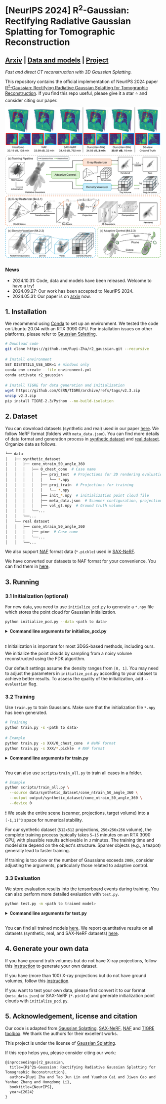 # [NeurIPS 2024] R<sup>2</sup>-Gaussian: Rectifying Radiative Gaussian Splatting for Tomographic Reconstruction

## [Arxiv](https://arxiv.org/abs/2405.20693) | [Data and models](xxx) | [Project](https://ruyi-zha.github.io/r2_gaussian/r2_gaussian.html)

*Fast and direct CT reconstruction with 3D Gaussian Splatting.*

This repository contains the official implementation of NeurIPS 2024 paper [R<sup>2</sup>-Gaussian: Rectifying Radiative Gaussian Splatting for Tomographic Reconstruction](https://arxiv.org/abs/2405.20693). If you find this repo useful, please give it a star ⭐ and consider citing our paper.

![cover](assets/cover.png)
![cover](assets/pipeline.png)

### News

* 2024.10.31: Code, data and models have been released. Welcome to have a try!
* 2024.09.27: Our work has been accepted to NeurIPS 2024.
* 2024.05.31:  Our paper is on [arxiv](https://arxiv.org/abs/2405.20693) now.

## 1. Installation

We recommend using [Conda](https://docs.conda.io/en/latest/miniconda.html) to set up an environment. We tested the code on Ubuntu 20.04 with an RTX 3090 GPU. For installation issues on other platforms, please refer to [Gaussian Splatting](https://github.com/graphdeco-inria/gaussian-splatting).

```sh
# Download code
git clone https://github.com/Ruyi-Zha/r2_gaussian.git --recursive

# Install environment
SET DISTUTILS_USE_SDK=1 # Windows only
conda env create --file environment.yml
conda activate r2_gaussian

# Install TIGRE for data generation and initialization
wget https://github.com/CERN/TIGRE/archive/refs/tags/v2.3.zip
unzip v2.3.zip
pip install TIGRE-2.3/Python --no-build-isolation
```

## 2. Dataset

You can download datasets (synthetic and real) used in our paper [here](https://drive.google.com/drive/folders/1YZ3w87XrCNyjDRos6gkY8zgT5hESl-PN?usp=sharing). We follow NeRF format (folders with `meta_data.json`). You can find more details of data format and generation process in [synthetic dataset](data_generator/synthetic_dataset/README.md) and [real dataset](data_generator/real_dataset/README.md). Organize data as follows.

```sh
└── data
│   ├── synthetic_dataset
│   │   ├── cone_ntrain_50_angle_360
│   │   │   ├── 0_chest_cone  # Case name
│   │   │   │   ├── proj_test  # Projections for 2D rendering evaluation
│   │   │   │   │   └── *.npy
│   │   │   │   ├── proj_train  # Projections for training
│   │   │   │   │   └── *.npy
│   │   │   │   ├── init_*.npy  # initialization point cloud file
│   │   │   │   ├── meta_data.json  # Scanner configuration, projection parameters, etc.
│   │   │   │   ├── vol_gt.npy  # Ground truth volume
│   │   │   └──...
│   │   └──...
│   └── real dataset
│   │   ├── cone_ntrain_50_angle_360
│   │   │   ├── pine  # Case name
│   │   │   └──...
│   │   └──...
```

We also support [NAF](https://github.com/Ruyi-Zha/naf_cbct) format data (`*.pickle`) used in [SAX-NeRF](https://github.com/caiyuanhao1998/SAX-NeRF).

We have converted our datasets to NAF format for your convenience. You can find them in [here](https://drive.google.com/drive/folders/1YZ3w87XrCNyjDRos6gkY8zgT5hESl-PN?usp=sharing).


## 3. Running

### 3.1 Initialization (optional)

For new data, you need to use `initialize_pcd.py` to generate a `*.npy` file which stores the point cloud for Gaussian initialization.

```sh
python initialize_pcd.py --data <path to data>
```

<details>
<summary><span style="font-weight: bold;">Command line arguments for initialize_pcd.py</span></summary>

##### -data

Path to the source directory containing `meta_data.json` or `*.pickle`.

##### -output

Path to the output `*.npy` file. `<path to data>/<data name>_init.npy` by default.

##### --evaluate
Add this flag to evaluate the 3D PSNR of initial Gaussians. It is used for debugging purpose since it uses the ground truth volume.

##### -recon_method

Method used for reconstructing initial volume. Now we support `fdk` (sample from FDK volume) or `random` (sample randomly). `fdk` by default.

##### -n_points

Number of points for initialization. `50000` by default.

##### -density_thresh

We sample voxels with density higher than the threshold. `0.05` by default.

##### -density_rescale

We emperically rescale the queried density value to account for occlusion. `0.15` by default.

</details>
<br>

:exclamation: Initialization is important for most 3DGS-based methods, including ours. We initialize the point clouds by sampling from a noisy volume reconstructed using the FDK algorithm.

Our default settings assume the density ranges from `[0, 1]`. You may need to adjust the parameters in `initialize_pcd.py` according to your dataset to achieve better results. To assess the quality of the initialization, add `--evaluation` flag.


### 3.2 Training

Use `train.py` to train Gaussians. Make sure that the initialization file `*.npy` has been generated.

```sh
# Training
python train.py -s <path to data>

# Example
python train.py -s XXX/0_chest_cone  # NeRF format
python train.py -s XXX/*.pickle  # NAF format
```

<details>
<summary><span style="font-weight: bold;">Command line arguments for train.py</span></summary>

#### Dataset and Model

##### -source_path / -s

Path to the source directory containing `meta_data.json` or `*.pickle`.

##### -model_path / -m

Path where the trained model should be stored (```output/<random>``` by default).

##### -ply_path

Path to initialization point cloud `*.npy`. `<path to data>/<data name>_init.npy` by default.

##### -scale_min

Minimum scale of a Gaussian (expressed as a percentage of the volume size). `0.0005` by default.

##### -scale_max

Maximum scale of a Gaussian (expressed as a percentage of the volume size). `0.5` by default.

##### -eval

Add this flag to evaluate 2D rendering during training.

#### Optimizer

##### -iterations

Number of total iterations to train for, `30_000` by default.

##### -position_lr_init

Initial position learning rate, `0.0002` by default.
  
##### -position_lr_final

Initial position learning rate, `0.00002` by default.
  
##### -position_lr_max_steps

Number of steps (from 0) where position learning rate goes from `initial` to `final`. `30_000` by default.
  
##### -density_lr_init

Initial density learning rate, `0.01` by default.
  
##### -density_lr_final
  
Initial density learning rate, `0.001` by default.
  
##### -density_lr_max_steps
  
Number of steps (from 0) where density learning rate goes from `initial` to `final`. `30_000` by default.
  
##### -scaling_lr_init
  
Initial scaling learning rate, `0.005` by default.
  
##### -scaling_lr_final
  
Initial scaling learning rate, `0.0005` by default.
  
##### -scaling_lr_max_steps
  
Number of steps (from 0) where scaling learning rate goes from `initial` to `final`. `30_000` by default.
  
##### -rotation_lr_init
  
Initial rotation learning rate, `0.001` by default.
  
##### -rotation_lr_final
  
Initial rotation learning rate, `0.0001` by default.
  
##### -rotation_lr_max_steps
  
Number of steps (from 0) where rotation learning rate goes from `initial` to `final`. `30_000` by default.
  
##### -lambda_dssim

Weight of SSIM loss. `0.25` by default.
  
##### -lambda_tv
  
Weight of total variation loss. `0.05` by default.
  
##### -tv_vol_size
  
Size of tiny volume used for computing total variation. `32` by default.
  
##### -density_min_threshold
  
For adaptive control. Prune Gaussians with density less than this threshold. `0.00001` by default.
  
##### -densification_interval
  
How frequently to densify, `100` (every 100 iterations) by default.
  
##### -densify_from_iter
  
Iteration where densification starts, `500` by default.
  
##### -densify_until_iter
  
Iteration where densification stops, `15_000` by default.
  
##### -densify_grad_threshold
  
Limit that decides if points should be densified based on position gradient, `5.0e-5` by default.
  
##### -densify_scale_threshold
  
Densify Gaussians with 3D size larger than this threshold (expressed as a percentage of the volume size). `0.1` by default.
  
##### -max_screen_size
  
Prune Gaussians with 2D screen size larger than this threshold. `None` by default.
  
##### -max_scale
  
Prune Gaussians with 3D size larger than this threshold. `None` by default.
  
##### -max_num_gaussians
  
Stop denstification if Gaussians are more than this threshold. `500_000` by default.

#### Others
  
##### -test_iterations
  
Space-separated iterations at which the training script evaluate rendering and reconstruction performance over test set.
  
##### -save_iterations
  
Space-separated iterations at which the training script saves the Gaussian model.
  
##### -checkpoint_iterations
  
Space-separated iterations at which to store a checkpoint for continuing later, saved in the model directory.
  
##### -start_checkpoint
  
Path to a saved checkpoint to continue training from.
  
##### -quiet
  
Flag to omit any text written to standard out pipe.
  
##### -config
  
Path to `*.yml` file. If specified, overwrite other parameters.

</details>
<br>

You can also use `scripts/train_all.py` to train all cases in a folder.

```sh
# Example
python scripts/train_all.py \
  --source data/synthetic_dataset/cone_ntrain_50_angle_360 \
  --output output/synthetic_dataset/cone_ntrain_50_angle_360 \
  --device 0
```

:exclamation:  We scale the entire scene (scanner, projections, target volume) into a `[-1,1]^3` space for numerical stability.

For our synthetic dataset (`512x512` projections, `256x256x256` volume), the complete training process typically takes `5–15` minutes on an RTX 3090 GPU, with plausible results achievable in `3` minutes. The training time and model size depend on the object's structure. Sparser objects (e.g., a teapot) generally lead to faster training.

If training is too slow or the number of Gaussians exceeds `200k`, consider adjusting the arguments, particularly those related to adaptive control.

### 3.3 Evaluation

We store evaluation results into the tensorboard events during training. You can also perform more detailed evaluation with `test.py`.

```sh
python test.py -m <path to trained model>
```

<details>
<summary><span style="font-weight: bold;">Command line arguments for test.py</span></summary>

##### -model_path / -m
  
Path where the trained model should be stored. ```output/<random>``` by default.
  
##### -source_path / -s
  
Path to the source directory containing `meta_data.json` or `*.pickle`. If not set, it will be automatically loaded from the model path.
  
##### -iterations
  
Iterations for evaluation. `-1` (latest iteration) by default.
  
##### -skip_render_train
  
Flag to skip rendering the training set.
  
##### -skip_render_test
  
Flag to skip rendering the testing set.
  
##### -skip_recon
  
Flag to skip reconstructing the volume.

</details>
<br>

You can find all trained models [here](https://drive.google.com/drive/folders/1HIvO7aS2gbp7Qx3ceHiRSNoAKKS_VnjU?usp=sharing). We report quantitative results on all datasets (synthetic, real, and SAX-NeRF datasets) [here](assets/results.md).

## 4. Generate your own data

If you have ground truth volumes but do not have X-ray projections, follow this [instruction](data_generator/synthetic_dataset/README.md) to generate your own dataset.

If you have (more than 100) X-ray projections but do not have ground volumes, follow this [instruction](data_generator/real_dataset/README.md).

If you want to test your own data, please first convert it to our format (`meta_data.json`) or SAX-NeRF (`*.pickle`) and generate initialization point clouds with `initialize_pcd.py`.

## 5. Acknowledgement, license and citation

Our code is adapted from [Gaussian Splatting](https://github.com/graphdeco-inria/gaussian-splatting), [SAX-NeRF](https://github.com/caiyuanhao1998/SAX-NeRF), [NAF](https://github.com/Ruyi-Zha/naf_cbct) and [TIGRE toolbox](https://github.com/CERN/TIGRE.git). We thank the authors for their excellent works.

This project is under the license of [Gaussian Splatting](https://github.com/graphdeco-inria/gaussian-splatting).

If this repo helps you, please consider citing our work:

```
@inproceedings{r2_gaussian,
  title={R$^2$-Gaussian: Rectifying Radiative Gaussian Splatting for Tomographic Reconstruction},
  author={Ruyi Zha and Tao Jun Lin and Yuanhao Cai and Jiwen Cao and Yanhao Zhang and Hongdong Li},
  booktitle={NeurIPS},
  year={2024}
}
```
